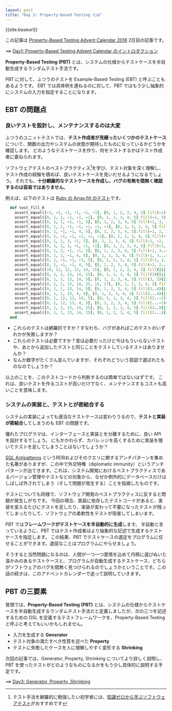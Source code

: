```yaml
---
layout: post
title: "Day 2: Property-Based Testing とは"
---
```


{{site.baseurl}}

この記事は [Property-Based Testing Advent Calendar 2018](https://qiita.com/advent-calendar/2018/property-based-testing) 2日目の記事です。

==> [Day1: Property-Based Testing Advent Calendar のイントロダクション](http://spinute.org/2018/12/01/PBT-day1.html)

**Property-Based Testing (PBT)** とは、システムの仕様からテストケースを半自動生成するランダムテスト手法です。

PBT に対して、ふつうのテストを Example-Based Testing (EBT) と呼ぶこともあるようです。
EBT では具体例を連ねるのに対して、PBT ではもう少し抽象的にシステムの入力を指定することになります。

## EBT の問題点

### 良いテストを設計し、メンテナンスするのは大変

ふつうのユニットテストでは、**テスト作成者が見繕ったいくつかのテストケース**について、関数の出力やシステムの状態が期待したものになっているかどうかを確認します。
どのようなテストケースを作り、何をテストするかはテスト作成者に委ねられます。

ソフトウェアテストのベストプラクティス[^1]を学び、テスト対象を深く理解し、テスト作成の経験を積めば、良いテストケースを見いだせるようになるでしょう。
それでも、**十分網羅的なテストケースを作成し、バグの有無を隈無く確認するのは容易ではありません**。

例えば、以下のテストは [Ruby の Array.fill のテスト](https://github.com/ruby/ruby/blob/trunk/test/ruby/test_array.rb#L182)です。

```ruby
  def test_fill_0
    assert_equal([-1, -1, -1, -1, -1, -1], [0, 1, 2, 3, 4, 5].fill(-1))
    assert_equal([0, 1, 2, -1, -1, -1], [0, 1, 2, 3, 4, 5].fill(-1, 3))
    assert_equal([0, 1, 2, -1, -1, 5], [0, 1, 2, 3, 4, 5].fill(-1, 3, 2))
    assert_equal([0, 1, 2, -1, -1, -1, -1, -1], [0, 1, 2, 3, 4, 5].fill(-1, 3, 5))
    assert_equal([0, 1, -1, -1, 4, 5], [0, 1, 2, 3, 4, 5].fill(-1, 2, 2))
    assert_equal([0, 1, -1, -1, -1, -1, -1], [0, 1, 2, 3, 4, 5].fill(-1, 2, 5))
    assert_equal([0, 1, 2, 3, -1, 5], [0, 1, 2, 3, 4, 5].fill(-1, -2, 1))
    assert_equal([0, 1, 2, 3, -1, -1, -1], [0, 1, 2, 3, 4, 5].fill(-1, -2, 3))
    assert_equal([0, 1, 2, -1, -1, 5], [0, 1, 2, 3, 4, 5].fill(-1, 3..4))
    assert_equal([0, 1, 2, -1, 4, 5], [0, 1, 2, 3, 4, 5].fill(-1, 3...4))
    assert_equal([0, 1, -1, -1, -1, 5], [0, 1, 2, 3, 4, 5].fill(-1, 2..-2))
    assert_equal([0, 1, -1, -1, 4, 5], [0, 1, 2, 3, 4, 5].fill(-1, 2...-2))
    assert_equal([10, 11, 12, 13, 14, 15], [0, 1, 2, 3, 4, 5].fill{|i| i+10})
    assert_equal([0, 1, 2, 13, 14, 15], [0, 1, 2, 3, 4, 5].fill(3){|i| i+10})
    assert_equal([0, 1, 2, 13, 14, 5], [0, 1, 2, 3, 4, 5].fill(3, 2){|i| i+10})
    assert_equal([0, 1, 2, 13, 14, 15, 16, 17], [0, 1, 2, 3, 4, 5].fill(3, 5){|i| i+10})
    assert_equal([0, 1, 2, 13, 14, 5], [0, 1, 2, 3, 4, 5].fill(3..4){|i| i+10})
    assert_equal([0, 1, 2, 13, 4, 5], [0, 1, 2, 3, 4, 5].fill(3...4){|i| i+10})
    assert_equal([0, 1, 12, 13, 14, 5], [0, 1, 2, 3, 4, 5].fill(2..-2){|i| i+10})
    assert_equal([0, 1, 12, 13, 4, 5], [0, 1, 2, 3, 4, 5].fill(2...-2){|i| i+10})
    assert_equal([0, 1, 2, 13, 14, 15], [0, 1, 2, 3, 4, 5].fill(3..){|i| i+10})
    assert_equal([0, 1, 2, 13, 14, 15], [0, 1, 2, 3, 4, 5].fill(3...){|i| i+10})
  end
```

* これらのテストは網羅的ですか？すなわち、バグがあればこのテストのいずれかが失敗しますか？
* これらのテストは必要ですか？昔は必要だったけど今はもういらないテストや、あとから追加したテストと同じことをテストしているテストはありませんか？
* なんか数字がたくさん並んでいますが、それぞれどういう意図で選ばれたものなのでしょうか？

以上のことを、このテストコードから判断するのは簡単ではないはずです。
これは、良いテストを作るコストが高いだけでなく、メンテナンスするコストも高いことを意味します。

### システムの実装と、テストとが密結合する

システムの実装によっても適当なテストケースは変わりうるので、**テストと実装が密結合**してしまうのも EBT の問題です。

優れたプログラマは、インターフェースと実装とを分離するために、良い API を設計するでしょう。
にもかかわらず、カバレッジを高くするために実装を覗いてテストを足してしまうことはないでしょうか？

[SQL Antipatterns](https://pragprog.com/book/bksqla/sql-antipatterns) というRDBおよびそのクエリに関するアンチパターンを集めた名著がありますが、この中で外交特権（diplomatic immunity）というアンチパターンが出てきます。これは、システム開発におけるベストプラクティスであるバージョン管理やテストなどの対象から、なぜか例外的にデータベースだけはしばしば外されてしまう（そして問題が発生する）ことを指摘したものです。

テストについても同様で、ソフトウェア開発のベストプラクティスに反すると問題が発生しがちです。
今回の場合、実装に依存したテストコードがあると、実装を変えるたびにテストを足したり、実装が変わって不要になったテストが残ってしまったりして、ソフトウェアの柔軟性をテストが阻害してしまいます。

PBT では**フレームワークがテストケースを半自動的に生成**します。
半自動と言っているように、PBT ではテスト作成者はより抽象的な記述で生成するテストケースを指定します。
この結果、PBT でテストケースの選定をプログラムに任せることができます。退屈なことはプログラムにやらせましょう。

そうすると当然問題になるのは、人間が一つ一つ愛情を込めて丹精に選びぬいた温かみのあるテストケースと、プログラムが自動生成するテストケース、どちらがソフトウェアのバグを隈無く見つけられるのでしょうかということです。この話の続きは、このアドベントカレンダーで追って説明していきます。

## PBT の三要素

冒頭では、**Property-Based Testing (PBT)** とは、システムの仕様からテストケースを半自動生成するランダムテスト手法だと定義しましたが、次の三つを記述するための DSL を定義するテストフレームワークを、Property-Based Testing と呼ぶと考えてもいいかもしれません。

* 入力を生成する **Generator**
* テスト対象の満たすべき性質を述べた **Property**
* テストに失敗したケースを人に理解しやすく変形する **Shrinking**

次回の記事では、Generator, Property, Shrinking についてより詳しく説明し、PBT を使ったテストがどのようなものになるかをもう少し具体的に説明する予定です。

[^1]: テスト手法を網羅的に勉強したい初学者には、[知識ゼロから学ぶソフトウェアテスト](https://www.amazon.co.jp/dp/B00HQ7S5CA)がおすすめです

==> [Day3: Generator, Property, Shrinking](http://spinute.org/2018/12/03/PBT-day3.html)
